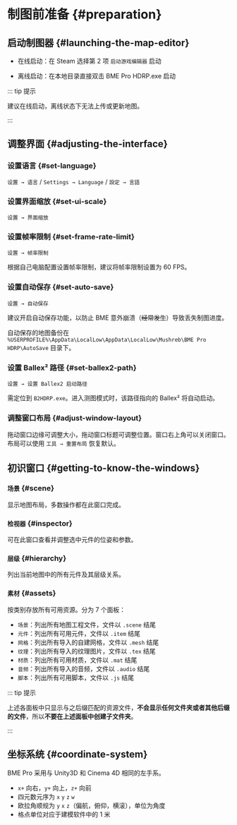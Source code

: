 # 制图前准备 {#preparation}

## 启动制图器 {#launching-the-map-editor}

- 在线启动：在 Steam 选择第 2 项 `启动游戏编辑器` 启动

- 离线启动：在本地目录直接双击 BME Pro HDRP.exe 启动

::: tip 提示

建议在线启动，离线状态下无法上传或更新地图。

:::

## 调整界面 {#adjusting-the-interface}

### 设置语言 {#set-language}

`设置 → 语言` / `Settings → Language` / `設定 → 言語`

### 设置界面缩放 {#set-ui-scale}

`设置 → 界面缩放`

### 设置帧率限制 {#set-frame-rate-limit}

`设置 → 帧率限制`

根据自己电脑配置设置帧率限制，建议将帧率限制设置为 60 FPS。

### 设置自动保存 {#set-auto-save}

`设置 → 自动保存`

建议开启自动保存功能，以防止 BME 意外崩溃（~~经常发生~~）导致丢失制图进度。

自动保存的地图备份在 `%USERPROFILE%\AppData\LocalLow\AppData\LocalLow\Mushreb\BME Pro HDRP\AutoSave` 目录下。

### 设置 Ballex² 路径 {#set-ballex2-path}

`设置 → 设置 Ballex2 启动路径`

需定位到 `B2HDRP.exe`。进入测图模式时，该路径指向的 Ballex² 将自动启动。

### 调整窗口布局 {#adjust-window-layout}

拖动窗口边缘可调整大小，拖动窗口标题可调整位置。窗口右上角可以关闭窗口。布局可以使用 `工具 → 重置布局` 恢复默认。

## 初识窗口 {#getting-to-know-the-windows}

### `场景` {#scene}

显示地图布局，多数操作都在此窗口完成。

### `检视器` {#inspector}

可在此窗口查看并调整选中元件的位姿和参数。

### `层级` {#hierarchy}

列出当前地图中的所有元件及其层级关系。

### `素材` {#assets}

按类别存放所有可用资源。分为 7 个面板：

- `场景`：列出所有地图工程文件，文件以 `.scene` 结尾
- `元件`：列出所有可用元件，文件以 `.item` 结尾
- `网格`：列出所有导入的自建网格，文件以 `.mesh` 结尾
- `纹理`：列出所有导入的纹理图片，文件以 `.tex` 结尾
- `材质`：列出所有可用材质，文件以 `.mat` 结尾
- `音频`：列出所有导入的音频，文件以 `.audio` 结尾
- `脚本`：列出所有可用脚本，文件以 `.js` 结尾

::: tip 提示

上述各面板中只显示与之后缀匹配的资源文件，**不会显示任何文件夹或者其他后缀的文件**，所以**不要在上述面板中创建子文件夹**。

:::

## 坐标系统 {#coordinate-system}

BME Pro 采用与 Unity3D 和 Cinema 4D 相同的左手系。

- `x+` 向右，`y+` 向上，`z+` 向前
- 四元数元序为 `x` `y` `z` `w`
- 欧拉角顺规为 `y` `x` `z`（偏航，俯仰，横滚），单位为角度
- 格点单位对应于建模软件中的 1 米
